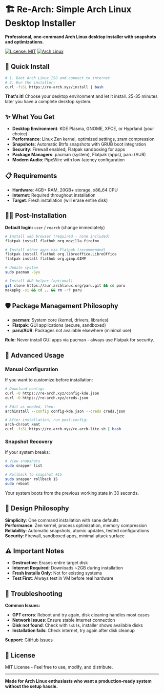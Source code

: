 # 🏗️ Re-Arch: Simple Arch Linux Desktop Installer

**Professional, one-command Arch Linux desktop installer with snapshots and optimizations.**

[![License: MIT](https://img.shields.io/badge/License-MIT-blue.svg)](https://opensource.org/licenses/MIT)
[![Arch Linux](https://img.shields.io/badge/Arch_Linux-1793D1?logo=arch-linux&logoColor=white)](https://archlinux.org/)

## 🚀 Quick Install

```bash
# 1. Boot Arch Linux ISO and connect to internet
# 2. Run the installer:
curl -fsSL https://re-arch.xyz/install | bash
```

**That's it!** Choose your desktop environment and let it install. 25-35 minutes later you have a complete desktop system.

## ✨ What You Get

- **Desktop Environment**: KDE Plasma, GNOME, XFCE, or Hyprland (your choice)
- **Performance**: Linux Zen kernel, optimized settings, zram compression
- **Snapshots**: Automatic Btrfs snapshots with GRUB boot integration
- **Security**: Firewall enabled, Flatpak sandboxing for apps
- **Package Managers**: pacman (system), Flatpak (apps), paru (AUR)
- **Modern Audio**: PipeWire with low-latency configuration

## 📋 Requirements

- **Hardware**: 4GB+ RAM, 20GB+ storage, x86_64 CPU
- **Internet**: Required throughout installation
- **Target**: Fresh installation (will erase entire disk)

## 🏃‍♂️ Post-Installation

**Default login:** `user` / `rearch` (change immediately)

```bash
# Install web browser (required - none included)
flatpak install flathub org.mozilla.firefox

# Install other apps via Flatpak (recommended)
flatpak install flathub org.libreoffice.LibreOffice
flatpak install flathub org.gimp.GIMP

# Update system
sudo pacman -Syu

# Install AUR helper (optional)
git clone https://aur.archlinux.org/paru.git && cd paru
makepkg -si && cd .. && rm -rf paru
```

## 🛡️ Package Management Philosophy

- **pacman**: System core (kernel, drivers, libraries)
- **Flatpak**: GUI applications (secure, sandboxed)
- **paru/AUR**: Packages not available elsewhere (minimal use)

**Rule:** Never install GUI apps via pacman - always use Flatpak for security.

## 🔧 Advanced Usage

### Manual Configuration

If you want to customize before installation:

```bash
# Download configs
curl -O https://re-arch.xyz/config-kde.json
curl -O https://re-arch.xyz/creds.json

# Edit as needed, then:
archinstall --config config-kde.json --creds creds.json

# After installation, run post-config:
arch-chroot /mnt
curl -fsSL https://re-arch.xyz/re-arch-lite.sh | bash
```

### Snapshot Recovery

If your system breaks:

```bash
# View snapshots
sudo snapper list

# Rollback to snapshot #15
sudo snapper rollback 15
sudo reboot
```

Your system boots from the previous working state in 30 seconds.

## 🎯 Design Philosophy

**Simplicity**: One command installation with sane defaults  
**Performance**: Zen kernel, process optimization, memory compression  
**Reliability**: Automatic snapshots, atomic updates, tested configurations  
**Security**: Firewall, sandboxed apps, minimal attack surface

## ⚠️ Important Notes

- **Destructive**: Erases entire target disk
- **Internet Required**: Downloads ~2GB during installation
- **Fresh Installs Only**: Not for existing systems
- **Test First**: Always test in VM before real hardware

## 🐛 Troubleshooting

**Common Issues:**

- **GPT errors**: Reboot and try again, disk cleaning handles most cases
- **Network issues**: Ensure stable internet connection
- **Disk not found**: Check with `lsblk`, installer shows available disks
- **Installation fails**: Check internet, try again after disk cleanup

**Support:** [GitHub Issues](https://github.com/buggerman/re-arch/issues)

## 📜 License

MIT License - Feel free to use, modify, and distribute.

---

**Made for Arch Linux enthusiasts who want a production-ready system without the setup hassle.**